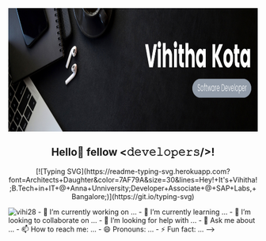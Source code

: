 <img align="center" height=250 src="https://github.com/Vihi28/Vihi28/blob/main/Banner.png"/>

<div align="center">
<h2> Hello👋 fellow <𝚍𝚎𝚟𝚎𝚕𝚘𝚙𝚎𝚛𝚜/>! </h2>
</div>

<p align="center">
[![Typing SVG](https://readme-typing-svg.herokuapp.com?font=Architects+Daughter&color=7AF79A&size=30&lines=Hey!+It's+Vihitha!;B.Tech+in+IT+@+Anna+Unniversity;Developer+Associate+@+SAP+Labs,+Bangalore;)](https://git.io/typing-svg)
</p>

<img src="https://komarev.com/ghpvc/?username=vihi28&label=Profile%20views&color=0047AB&style=plastic?" alt="vihi28" height=25px, width=160px/> 
- 🔭 I’m currently working on ...
- 🌱 I’m currently learning ...
- 👯 I’m looking to collaborate on ...
- 🤔 I’m looking for help with ...
- 💬 Ask me about ...
- 📫 How to reach me: ...
- 😄 Pronouns: ...
- ⚡ Fun fact: ...
-->
